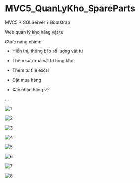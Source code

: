 # MVC5_QuanLyKho_SpareParts

MVC5 + SQLServer + Bootstrap

Web quản lý kho hàng vật tư 

Chức năng chính:

- Hiển thị, thông báo số lượng vật tư 

- Thêm sửa xoá vật tư tỏng kho

- Thêm từ file excel

- Đặt mua hàng

- Xác nhận hàng về

...

![1](https://user-images.githubusercontent.com/103011257/224668654-98811ced-f58b-40c3-af5d-c6d5bee25547.jpg)

![2](https://user-images.githubusercontent.com/103011257/224668662-8b3be0b7-34a2-4d58-8f71-c0a7afbff3f2.jpg)

![3](https://user-images.githubusercontent.com/103011257/224668679-cd7dde00-1aa7-4f49-9356-4fb19dfce5f7.jpg)

![4](https://user-images.githubusercontent.com/103011257/224668692-656f1400-4dfc-4066-b17b-43b9418ab081.jpg)

![5](https://user-images.githubusercontent.com/103011257/224668694-5e8e63de-7868-4e09-af05-68caf612acf6.jpg)

![6](https://user-images.githubusercontent.com/103011257/224668705-55832e09-f104-427d-917a-0f0c32a094b0.jpg)

![7](https://user-images.githubusercontent.com/103011257/224668709-5e47cdbb-fecb-476b-86ff-92403132dc9c.jpg)

![8](https://user-images.githubusercontent.com/103011257/224668723-b9327c90-52dd-4cb2-8583-c8409215461b.jpg)
